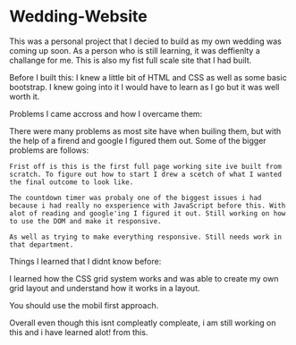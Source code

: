 # Wedding-Website

This was a personal project that I decied to build as my own wedding was coming up soon. As a person who is still learning, it was deffienlty a challange for me. This is also my fist full scale site that I had built. 

Before I built this: 
  I knew a little bit of HTML and CSS as well as some basic bootstrap. I knew going into it I would have to learn as I go but it was well worth it. 
  
Problems I came accross and how I overcame them: 

There were many problems as most site have when builing them, but with the help of a firend and google I figured them out. Some of the bigger problems are follows:  
  
    Frist off is this is the first full page working site ive built from scratch. To figure out how to start I drew a scetch of what I wanted the final outcome to look like. 
    
    The countdown timer was probaly one of the biggest issues i had because i had really no exsperience with JavaScript before this. With alot of reading and google'ing I figured it out. Still working on how to use the DOM and make it responsive. 
    
    As well as trying to make everything responsive. Still needs work in that department.
    
Things I learned that I didnt know before:
   
   I learned how the CSS grid system works and was able to create my own grid layout and understand how it works in a layout.
   
   You should use the mobil first approach. 
   
   
Overall even though this isnt compleatly compleate, i am still working on this and i have learned alot! from this.

